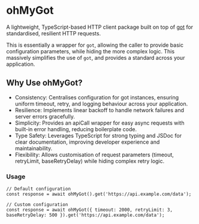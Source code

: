 # ohMyGot

A lightweight, TypeScript-based HTTP client package built on top of [got](https://www.npmjs.com/package/got/v/10.0.1) for standardised, resilient HTTP requests.

This is essentially a wrapper for `got`, allowing the caller to provide basic configuration parameters, while hiding the more complex logic. This massively simplifies the use of `got`, and provides a standard across your application.

## Why Use ohMyGot?

- Consistency: Centralises configuration for got instances, ensuring uniform timeout, retry, and logging behaviour across your application.
- Resilience: Implements linear backoff to handle network failures and server errors gracefully.
- Simplicity: Provides an apiCall wrapper for easy async requests with built-in error handling, reducing boilerplate code.
- Type Safety: Leverages TypeScript for strong typing and JSDoc for clear documentation, improving developer experience and maintainability.
- Flexibility: Allows customisation of request parameters (timeout, retryLimit, baseRetryDelay) while hiding complex retry logic.

### Usage

```
// Default configuration
const response = await ohMyGot().get('https://api.example.com/data');

// Custom configuration
const response = await ohMyGot({ timeout: 2000, retryLimit: 3, baseRetryDelay: 500 }).get('https://api.example.com/data');
```
